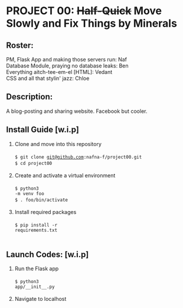 # PROJECT 00: ~~Half-Quick~~ Move Slowly and Fix Things by Minerals
## Roster:
PM, Flask App and making those servers run: Naf<br/>
Database Module, praying no database leaks: Ben<br/>
Everything aitch-tee-em-el [HTML]: Vedant<br/>
CSS and all that stylin' jazz: Chloe
## Description:
A blog-posting and sharing website. Facebook but cooler.
## Install Guide [w.i.p]
1. Clone and move into this repository<br/><br/>
<code>$ git clone git@github.com:nafna-f/project00.git</code><br/>
<code>$ cd project00</code><br/><br/>
3. Create and activate a virtual environment<br/><br/>
<code>$ python3 -m venv foo</code><br/>
<code>$ . foo/bin/activate</code><br/><br/>
5. Install required packages<br/><br/>
<code>$ pip install -r requirements.txt</code><br/><br/>
## Launch Codes: [w.i.p]
1. Run the Flask app<br/><br/>
<code>$ python3 app/\_\_init\_\_.py</code><br/><br/>
2. Navigate to localhost

